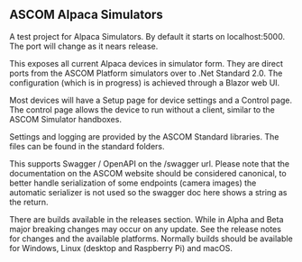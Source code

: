## ASCOM Alpaca Simulators
A test project for Alpaca Simulators. By default it starts on localhost:5000. The port will change as it nears release.

This exposes all current Alpaca devices in simulator form. They are direct ports from the ASCOM Platform simulators over to .Net Standard 2.0. The configuration (which is in progress) is achieved through a Blazor web UI.

Most devices will have a Setup page for device settings and a Control page. The control page allows the device to run without a client, similar to the ASCOM Simulator handboxes.

Settings and logging are provided by the ASCOM Standard libraries. The files can be found in the standard folders.

This supports Swagger / OpenAPI on the /swagger url. Please note that the documentation on the ASCOM website should be considered canonical, to better handle serialization of some endpoints (camera images) the automatic serializer is not used so the swagger doc here shows a string as the return.

There are builds available in the releases section. While in Alpha and Beta major breaking changes may occur on any update. See the release notes for changes and the available platforms. Normally builds should be available for Windows, Linux (desktop and Raspberry Pi) and macOS. 